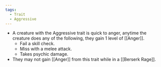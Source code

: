 ```yaml
---
tags:
  - Trait
  - Aggressive
---
```

- A creature with the Aggressive trait is quick to anger, anytime the creature does any of the following, they gain 1 level of [[Anger]].
	- Fail a skill check.
	- Miss with a melee attack.
	- Takes psychic damage.
- They may not gain [[Anger]] from this trait while in a [[Berserk Rage]].